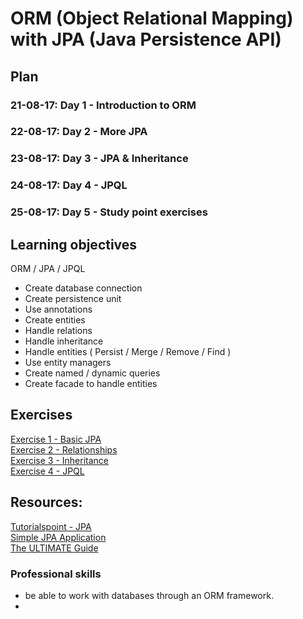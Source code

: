 # ORM (Object Relational Mapping) with JPA (Java Persistence API)

## Plan

### 21-08-17: Day 1 - Introduction to ORM

### 22-08-17: Day 2 - More JPA

### 23-08-17: Day 3 - JPA & Inheritance

### 24-08-17: Day 4 - JPQL

### 25-08-17: Day 5 - Study point exercises

## Learning objectives

ORM / JPA / JPQL
- Create database connection
- Create persistence unit
- Use annotations
- Create entities
- Handle relations
- Handle inheritance
- Handle entities ( Persist / Merge / Remove / Find )
- Use entity managers
- Create named / dynamic queries
- Create facade to handle entities


## Exercises 
[Exercise 1 - Basic JPA](https://drive.google.com/open?id=1CB9LYW6uzFy6ibe7fLSHGI_5Ymx6kzdSdARNtsNO0ME)<br>
[Exercise 2 - Relationships](https://drive.google.com/open?id=1Juic12T0bjb2sf-9dTuxrKXa1l5QA6ak-wTTINlK4dY)<br>
[Exercise 3 - Inheritance](https://drive.google.com/open?id=1IiTDPL4wDW_0S8sWAHxH_ijYu9SyB6xzyql7aRnTomI)<br>
[Exercise 4 - JPQL](https://drive.google.com/open?id=18QeY8y6yz0JVo39gQfQ22InDUHtBN29ViFao5s4tQPc)

## Resources: 
<a href="http://tutorialspoint.com/jpa/" target="_blank">Tutorialspoint - JPA</a><br>
<a href="https://hendrosteven.wordpress.com/2008/03/06/simple-jpa-application-with-netbeans" target="_blank">Simple JPA Application</a><br>
<a href="http://www.javacodegeeks.com/2015/02/jpa-tutorial.html" target="_blank">The ULTIMATE Guide</a>

### Professional skills

- be able to work with databases through an ORM framework.
- ​

